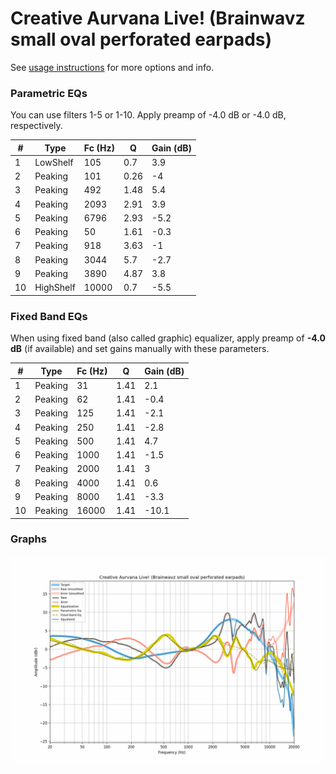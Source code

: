 # Creative Aurvana Live! (Brainwavz small oval perforated earpads)
See [usage instructions](https://github.com/jaakkopasanen/AutoEq#usage) for more options and info.

### Parametric EQs
You can use filters 1-5 or 1-10. Apply preamp of -4.0 dB or -4.0 dB, respectively.

|   # | Type      |   Fc (Hz) |    Q |   Gain (dB) |
|-----|-----------|-----------|------|-------------|
|   1 | LowShelf  |       105 | 0.7  |         3.9 |
|   2 | Peaking   |       101 | 0.26 |        -4   |
|   3 | Peaking   |       492 | 1.48 |         5.4 |
|   4 | Peaking   |      2093 | 2.91 |         3.9 |
|   5 | Peaking   |      6796 | 2.93 |        -5.2 |
|   6 | Peaking   |        50 | 1.61 |        -0.3 |
|   7 | Peaking   |       918 | 3.63 |        -1   |
|   8 | Peaking   |      3044 | 5.7  |        -2.7 |
|   9 | Peaking   |      3890 | 4.87 |         3.8 |
|  10 | HighShelf |     10000 | 0.7  |        -5.5 |

### Fixed Band EQs
When using fixed band (also called graphic) equalizer, apply preamp of **-4.0 dB** (if available) and set gains manually with these parameters.

|   # | Type    |   Fc (Hz) |    Q |   Gain (dB) |
|-----|---------|-----------|------|-------------|
|   1 | Peaking |        31 | 1.41 |         2.1 |
|   2 | Peaking |        62 | 1.41 |        -0.4 |
|   3 | Peaking |       125 | 1.41 |        -2.1 |
|   4 | Peaking |       250 | 1.41 |        -2.8 |
|   5 | Peaking |       500 | 1.41 |         4.7 |
|   6 | Peaking |      1000 | 1.41 |        -1.5 |
|   7 | Peaking |      2000 | 1.41 |         3   |
|   8 | Peaking |      4000 | 1.41 |         0.6 |
|   9 | Peaking |      8000 | 1.41 |        -3.3 |
|  10 | Peaking |     16000 | 1.41 |       -10.1 |

### Graphs
![](./Creative%20Aurvana%20Live!%20(Brainwavz%20small%20oval%20perforated%20earpads).png)

